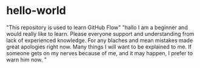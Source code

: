 # hello-world
"This repository is used to learn GitHub Flow"
"hallo I am a beginner and would really like to learn. Please everyone support and understanding from lack of experienced knowledge. For any blaches and mean mistakes made great apologies right now. Many things I will want to be explained to me. If someone gets on my nerves because of me, and it may happen, I prefer to warn him now. "
